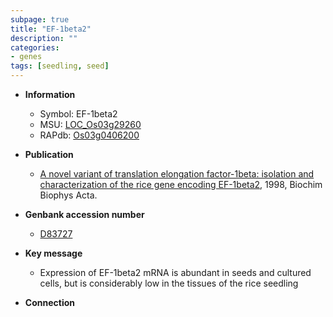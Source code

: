 ```yaml
---
subpage: true
title: "EF-1beta2"
description: ""
categories:
- genes
tags: [seedling, seed]
---
```


* **Information**  
    + Symbol: EF-1beta2  
    + MSU: [LOC_Os03g29260](http://rice.plantbiology.msu.edu/cgi-bin/ORF_infopage.cgi?orf=LOC_Os03g29260)  
    + RAPdb: [Os03g0406200](http://rapdb.dna.affrc.go.jp/viewer/gbrowse_details/irgsp1?name=Os03g0406200)  

* **Publication**  
    + [A novel variant of translation elongation factor-1beta: isolation and characterization of the rice gene encoding EF-1beta2](http://www.ncbi.nlm.nih.gov/pubmed?term=A+novel+variant+of+translation+elongation+factor-1beta:+isolation+and+characterization+of+the+rice+gene+encoding+EF-1beta2%5BTitle%5D), 1998, Biochim Biophys Acta.

* **Genbank accession number**  
    + [D83727](http://www.ncbi.nlm.nih.gov/nuccore/D83727)

* **Key message**  
    + Expression of EF-1beta2 mRNA is abundant in seeds and cultured cells, but is considerably low in the tissues of the rice seedling

* **Connection**  



